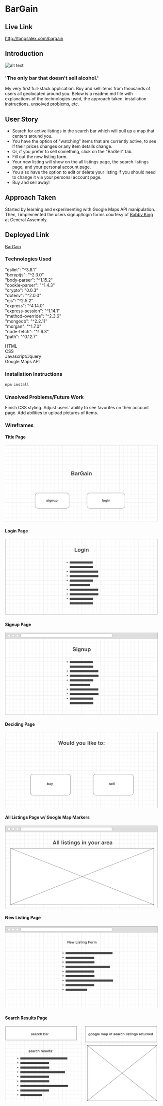 # BarGain
## Live Link
http://tongsalex.com/bargain

## Introduction
![alt text](wireframes/bargain.png)
### 'The only bar that doesn't sell alcohol.'
My very first full-stack application. Buy and sell items from thousands of users all geolocated around you. Below is a readme.md file with explanations of the technologies used, the approach taken, installation instructions, unsolved problems, etc. 

## User Story
- Search for active listings in the search bar which will pull up a map that centers around you. 
- You have the option of "watching" items that are currently active, to see if their prices changes or any item details change.
- Or, if you prefer to sell something, click on the "BarSell" tab. 
- Fill out the new listing form. 
- Your new listing will show on the all listings page, the search listings page, and your personal account page. 
- You also have the option to edit or delete your listing if you should need to change it via your personal account page.
- Buy and sell away!


## Approach Taken
Started by learning and experimenting with Google Maps API manipulation. Then, I implemented the users signup/login forms courtesy of [Bobby King](https://github.com/gittheking) at General Assembly. 

## Deployed Link
[BarGain](https://www.bar-gain.herokuapp.com "BarGain")

### Technologies Used
"eslint": "^3.8.1"  
"bcryptjs": "^2.3.0"  
"body-parser": "^1.15.2"  
"cookie-parser": "^1.4.3"  
"crypto": "0.0.3"  
"dotenv": "^2.0.0"  
"ejs": "^2.5.2"  
"express": "^4.14.0"  
"express-session": "^1.14.1"  
"method-override": "^2.3.6"  
"mongodb": "^2.2.11"  
"morgan": "^1.7.0"  
"node-fetch": "^1.6.3"  
"path": "^0.12.7"

HTML  
CSS  
Javascript/Jquery  
Google Maps API  

### Installation Instructions
```bash
npm install
```

### Unsolved Problems/Future Work
Finish CSS styling.
Adjust users' ability to see favorites on their account page.
Add abilities to upload pictures of items.

### Wireframes
#### Title Page
![alt text](wireframes/1.png)
#### Login Page
![alt text](wireframes/2.png)
#### Signup Page
![alt text](wireframes/3.png)
#### Deciding Page
![alt text](wireframes/4.png)
#### All Listings Page w/ Google Map Markers
![alt text](wireframes/5.png)
#### New Listing Page
![alt text](wireframes/6.png)
#### Search Results Page
![alt text](wireframes/7.png)
